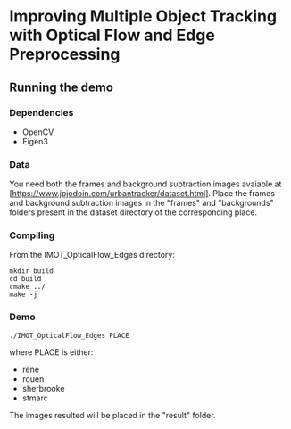# Improving Multiple Object Tracking with Optical Flow and Edge Preprocessing

## Running the demo

### Dependencies
- OpenCV
- Eigen3

### Data
You need both the frames and background subtraction images avaiable at [https://www.jpjodoin.com/urbantracker/dataset.html].
Place the frames and background subtraction images in the "frames" and "backgrounds" folders present in the dataset directory of the corresponding place.

### Compiling
From the IMOT_OpticalFlow_Edges directory:
```
mkdir build
cd build
cmake ../
make -j
```

### Demo
```
./IMOT_OpticalFlow_Edges PLACE
```
where PLACE is either:
- rene
- rouen
- sherbrooke
- stmarc

The images resulted will be placed in the "result" folder.

